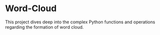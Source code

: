 # Word-Cloud
This project dives deep into the complex Python functions and operations regarding the formation of word cloud. 

